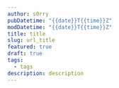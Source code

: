 ```yaml
---
author: s0rry
pubDatetime: "{{date}}T{{time}}Z"
modDatetime: "{{date}}T{{time}}Z"
title: title
slug: url_title
featured: true
draft: true
tags:
  - tags
description: description
---
```

